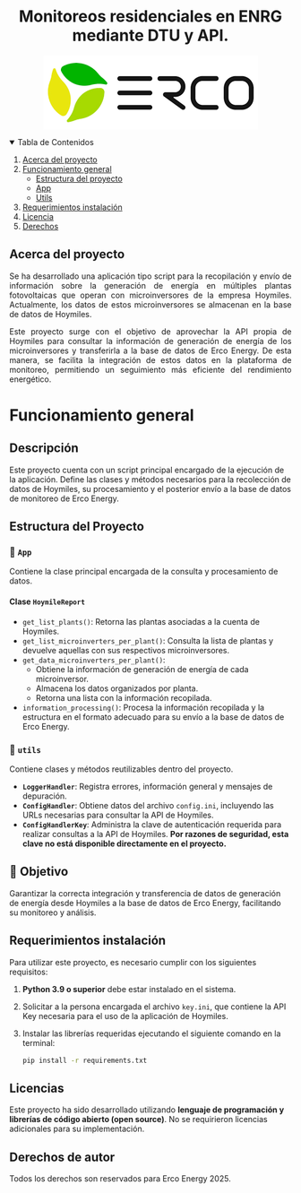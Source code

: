 <h1 align="center">Monitoreos residenciales en ENRG mediante DTU y API. 
</h1>

<p align="center">
<img  align="center" src="./logo.png">
</p>

<!-- TABLE OF CONTENTS -->
<details open="open">
    <summary>Tabla de Contenidos</summary>
    <ol>
        <li><a href="#about-the-project">Acerca del proyecto</a></li>
        <li><a href="#Funcionamiento_general">Funcionamiento general</a>
            <ul>
                <li><a href="#structure_project">Estructura del proyecto </a></li>
                <li><a href="#app">App</a></li>
                <li><a href="#utils">Utils</a></li>
            </ul>
        </li>
        <li><a href="#requirements">Requerimientos instalación </a></li>
        <li><a href="#License">Licencia</a></li>
        <li><a href="#Derechos">Derechos</a></li>
    </ol>
</details>



<p id="about-the-project">
</p>



## Acerca del proyecto

<div style="text-align:justify">

Se ha desarrollado una aplicación tipo script para la recopilación y envío de información sobre la generación de energía en múltiples plantas fotovoltaicas que operan con microinversores de la empresa Hoymiles. Actualmente, los datos de estos microinversores se almacenan en la base de datos de Hoymiles.

Este proyecto surge con el objetivo de aprovechar la API propia de Hoymiles para consultar la información de generación de energía de los microinversores y transferirla a la base de datos de Erco Energy. De esta manera, se facilita la integración de estos datos en la plataforma de monitoreo, permitiendo un seguimiento más eficiente del rendimiento energético.

</div>


<p id="Funcionamiento_general">
</p>

# Funcionamiento general

## Descripción  
Este proyecto cuenta con un script principal encargado de la ejecución de la aplicación. Define las clases y métodos necesarios para la recolección de datos de Hoymiles, su procesamiento y el posterior envío a la base de datos de monitoreo de Erco Energy.  



<p id="structure_project">
</p>

## Estructura del Proyecto  

<p id="app">
</p>

### 📂 `App`  
Contiene la clase principal encargada de la consulta y procesamiento de datos.  

#### **Clase `HoymileReport`**  
- `get_list_plants()`: Retorna las plantas asociadas a la cuenta de Hoymiles.  
- `get_list_microinverters_per_plant()`: Consulta la lista de plantas y devuelve aquellas con sus respectivos microinversores.  
- `get_data_microinverters_per_plant()`:  
  - Obtiene la información de generación de energía de cada microinversor.  
  - Almacena los datos organizados por planta.  
  - Retorna una lista con la información recopilada.  
- `information_processing()`: Procesa la información recopilada y la estructura en el formato adecuado para su envío a la base de datos de Erco Energy.  

<p id="utils">
</p>

### 📂 `utils`  
Contiene clases y métodos reutilizables dentro del proyecto.  

- **`LoggerHandler`**: Registra errores, información general y mensajes de depuración.  
- **`ConfigHandler`**: Obtiene datos del archivo `config.ini`, incluyendo las URLs necesarias para consultar la API de Hoymiles.  
- **`ConfigHandlerKey`**: Administra la clave de autenticación requerida para realizar consultas a la API de Hoymiles. **Por razones de seguridad, esta clave no está disponible directamente en el proyecto.**  

## 📌 Objetivo  
Garantizar la correcta integración y transferencia de datos de generación de energía desde Hoymiles a la base de datos de Erco Energy, facilitando su monitoreo y análisis.  

<p id="requirements" >
    
</p>

## Requerimientos instalación
Para utilizar este proyecto, es necesario cumplir con los siguientes requisitos:  

1. **Python 3.9 o superior** debe estar instalado en el sistema.  
2. Solicitar a la persona encargada el archivo `key.ini`, que contiene la API Key necesaria para el uso de la aplicación de Hoymiles.  
3. Instalar las librerías requeridas ejecutando el siguiente comando en la terminal:  

   ```sh
   pip install -r requirements.txt


<p id="License">
</p>

## Licencias

Este proyecto ha sido desarrollado utilizando **lenguaje de programación y librerías de código abierto (open source)**. No se requirieron licencias adicionales para su implementación.  


<p id="Derechos" >
    
</p>

## Derechos de autor

Todos los derechos son reservados para Erco Energy 2025.